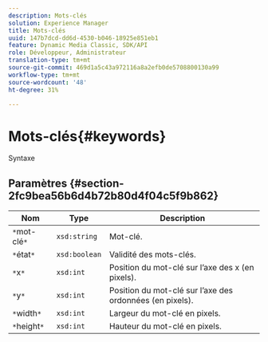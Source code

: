 ```yaml
---
description: Mots-clés
solution: Experience Manager
title: Mots-clés
uuid: 147b7dcd-dd6d-4530-b046-18925e851eb1
feature: Dynamic Media Classic, SDK/API
role: Développeur, Administrateur
translation-type: tm+mt
source-git-commit: 469d1a5c43a972116a8a2efb0de5708800130a99
workflow-type: tm+mt
source-wordcount: '48'
ht-degree: 31%

---
```



# Mots-clés{#keywords}

Syntaxe

## Paramètres {#section-2fc9bea56b6d4b72b80d4f04c5f9b862}

| Nom | Type | Description |
|---|---|---|
| `*`mot-clé`*` | `xsd:string` | Mot-clé. |
| `*`état`*` | `xsd:boolean` | Validité des mots-clés. |
| `*`x`*` | `xsd:int` | Position du mot-clé sur l’axe des x (en pixels). |
| `*`y`*` | `xsd:int` | Position du mot-clé sur l’axe des ordonnées (en pixels). |
| `*`width`*` | `xsd:int` | Largeur du mot-clé en pixels. |
| `*`height`*` | `xsd:int` | Hauteur du mot-clé en pixels. |

